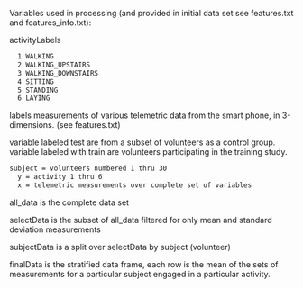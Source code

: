 Variables used in processing (and provided in initial data set see features.txt and features_info.txt):

activityLabels 
```sh
  1 WALKING
  2 WALKING_UPSTAIRS
  3 WALKING_DOWNSTAIRS
  4 SITTING
  5 STANDING
  6 LAYING 
```  

labels
  measurements of various telemetric data from the smart phone, in 3-dimensions. (see features.txt)
  
variable labeled test are from a subset of volunteers as a control group. variable labeled with train are
volunteers participating in the training study.
```sh
subject = volunteers numbered 1 thru 30
  y = activity 1 thru 6
  x = telemetric measurements over complete set of variables
```  
all_data is the complete data set 

selectData is the subset of all_data filtered for only mean and standard deviation measurements

subjectData is a split over selectData by subject (volunteer)

finalData is the stratified data frame, each row is the mean of the sets of measurements for a 
particular subject engaged in a particular activity.



